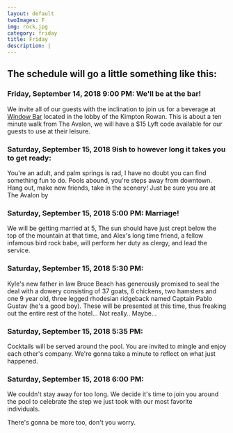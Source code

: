 ```yaml
---
layout: default
twoImages: F
img: rock.jpg
category: friday
title: Friday
description: |
---
```


## The schedule will go a little something like this:  
### Friday, September 14, 2018 9:00 PM:  We'll be at the bar!
We invite all of our guests with the inclination to join us for a beverage at [Window Bar](http://www.rowanpalmsprings.com/palm-springs-restaurants/lobby-bar/?sitelinks=EatDrink&mrkgcl=1147&mrkgadid=3214004115&rkg_id=h-ccdf429909c077c95fbd5b3252adf89c_t-1525143709&utm_source=google&utm_medium=cpc&utm_campaign=RLSA_Brand-Hotel%2520Name_EXT&utm_term=rowan%2520palm%2520springs_103890524-VQ6-233336908229-VQ15-1t1-VQ16-c&adpos=1t1&creative=233336908229&device=c&matchtype=e&network=g) located in the lobby of the Kimpton Rowan.  This is about a ten minute walk from The Avalon, we will have a $15 Lyft code available for our guests to use at their leisure.

### Saturday, September 15, 2018 9ish to however long it takes you to get ready:
You're an adult, and palm springs is rad, I have no doubt you can find something fun to do.  Pools abound, you're steps away from downtown.  Hang out, make new friends, take in the scenery! Just be sure you are at The Avalon by

### Saturday, September 15, 2018 5:00 PM: Marriage!
We will be getting married at 5, The sun should have just crept below the top of the mountain at that time, and Alex's long time friend, a fellow infamous bird rock babe, will perform her duty as clergy, and lead the service.

### Saturday, September 15, 2018 5:30 PM:
Kyle's new father in law Bruce Beach has generously promised to seal the deal with a dowery consisting of 37 goats, 6 chickens, two hamsters and one 9 year old, three legged rhodesian ridgeback named Captain Pablo Gustav (he's a good boy).  These will be presented at this time, thus freaking out the entire rest of the hotel...  Not really..  Maybe...

### Saturday, September 15, 2018 5:35 PM:
Cocktails will be served around the pool. You are invited to mingle and enjoy each other's company.  We're gonna take a minute to reflect on what just happened.

### Saturday, September 15, 2018 6:00 PM:
We couldn't stay away for too long.  We decide it's time to join you around the pool to celebrate the step we just took with our most favorite individuals.  



There's gonna be more too, don't you worry.
